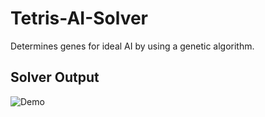 # Tetris-AI-Solver
Determines genes for ideal AI by using a genetic algorithm.

## Solver Output
![Demo](https://user-images.githubusercontent.com/16503485/50661108-1683c900-0f70-11e9-9b54-da9716d88980.gif)
